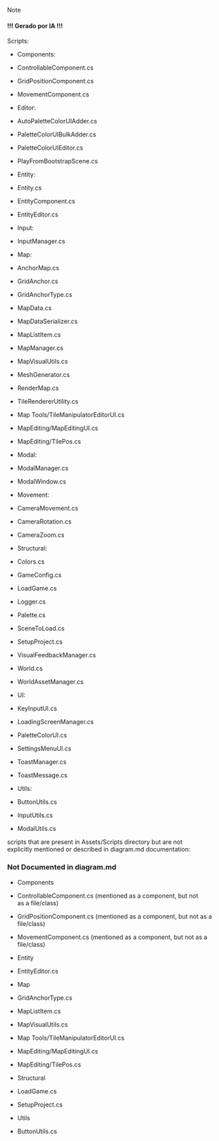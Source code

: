 > [!NOTE]
> #### !!! Gerado por IA !!!

Scripts:

- Components:

- ControllableComponent.cs

- GridPositionComponent.cs

- MovementComponent.cs

- Editor:

- AutoPaletteColorUIAdder.cs

- PaletteColorUIBulkAdder.cs

- PaletteColorUIEditor.cs

- PlayFromBootstrapScene.cs

- Entity:

- Entity.cs

- EntityComponent.cs

- EntityEditor.cs

- Input:

- InputManager.cs

- Map:

- AnchorMap.cs

- GridAnchor.cs

- GridAnchorType.cs

- MapData.cs

- MapDataSerializer.cs

- MapListItem.cs

- MapManager.cs

- MapVisualUtils.cs

- MeshGenerator.cs

- RenderMap.cs

- TileRendererUtility.cs

- Map Tools/TileManipulatorEditorUI.cs

- MapEditing/MapEditingUI.cs

- MapEditing/TilePos.cs

- Modal:

- ModalManager.cs

- ModalWindow.cs

- Movement:

- CameraMovement.cs

- CameraRotation.cs

- CameraZoom.cs

- Structural:

- Colors.cs

- GameConfig.cs

- LoadGame.cs

- Logger.cs

- Palette.cs

- SceneToLoad.cs

- SetupProject.cs

- VisualFeedbackManager.cs

- World.cs

- WorldAssetManager.cs

- UI:

- KeyInputUI.cs

- LoadingScreenManager.cs

- PaletteColorUI.cs

- SettingsMenuUI.cs

- ToastManager.cs

- ToastMessage.cs

- Utils:

- ButtonUtils.cs

- InputUtils.cs

- ModalUtils.cs

scripts that are present in Assets/Scripts directory but are not explicitly mentioned or described in diagram.md documentation:

### Not Documented in diagram.md

- Components

- ControllableComponent.cs (mentioned as a component, but not as a file/class)

- GridPositionComponent.cs (mentioned as a component, but not as a file/class)

- MovementComponent.cs (mentioned as a component, but not as a file/class)

- Entity

- EntityEditor.cs

- Map

- GridAnchorType.cs

- MapListItem.cs

- MapVisualUtils.cs

- Map Tools/TileManipulatorEditorUI.cs

- MapEditing/MapEditingUI.cs

- MapEditing/TilePos.cs

- Structural

- LoadGame.cs

- SetupProject.cs

- Utils

- ButtonUtils.cs
